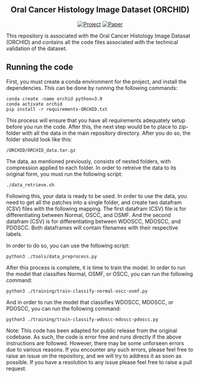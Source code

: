 <div align="center">
 
## Oral Cancer Histology Image Dataset (ORCHID)

<!-- [![Demo](http://img.shields.io/badge/Demo-9acbff.svg)]() -->
<!-- [![Conference](http://img.shields.io/badge/CVPR-2022-4b44ce.svg)](#) -->
[![Project](http://img.shields.io/badge/Project%20Page-3d3d8f.svg)]()
[![Paper](http://img.shields.io/badge/Paperg)](#)

</div>

This repository is associated with the Oral Cancer Histology Image Datasat (ORCHID) and contains all the code files associated with the technical validation of the dataset. 
## Running the code
First, you must create a conda environment for the project, and install the dependencies. This can be done by running the following commands:
```
conda create -name orchid python=3.9
conda activate orchid
pip install -r requirements-ORCHID.txt
```

This process will ensure that you have all requirements adequately setup before you run the code. After this, the next step would be to place to zip-folder with all the data in the main repository directory. After you do so, the folder should look like this:
```
/ORCHID/ORCHID_data.tar.gz
```
The data, as mentioned previously, consists of nested folders, with compression applied to each folder. In order to retreive the data to its original form, you must run the following script:
```
./data_retrieve.sh
```

Following this, your data is ready to be used. In order to use the data, you need to get all the patches into a single folder, and create two datafram (CSV) files with the following mapping. The first datafram (CSV) file is for differentiating between Normal, OSCC, and OSMF. And the second datafram (CSV) is for differentiating between WDOSCC, MDOSCC, and PDOSCC. Both dataframes will contain filenames with their respective labels.

In order to do so, you can use the following script:
```
python3 ./tools/data_preprocess.py
```

After this process is complete, it is time to train the model. In order to run the model that classifies Normal, OSMF, or OSCC, you can run the following command:
```
python3 ./training/train-classify-normal-oscc-osmf.py
```
And in order to run the model that classifies WDOSCC, MDOSCC, or PDOSCC, you can run the following command:
```
python3 ./training/train-classify-wdoscc-mdoscc-pdoscc.py
```

Note: This code has been adapted for public release from the original codebase. As such, the code is error free and runs directly if the above instructions are followed. However, there may be some unforseen errors due to various reasons. If you encounter any such errors, please feel free to raise an issue on the repository, and we will try to address it as soon as possible. If you have a resolution to any issue please feel free to raise a pull request.

